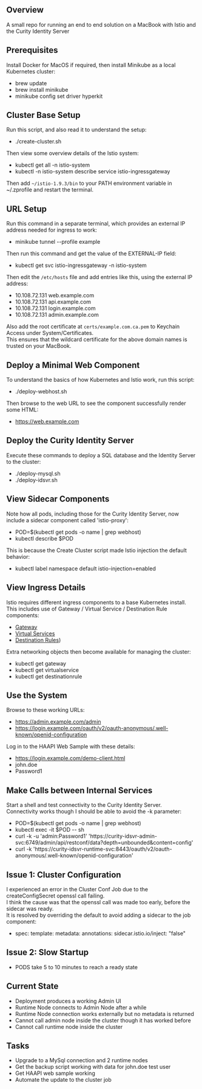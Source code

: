## Overview

A small repo for running an end to end solution on a MacBook with Istio and the Curity Identity Server

## Prerequisites

Install Docker for MacOS if required, then install Minikube as a local Kubernetes cluster:

- brew update
- brew install minikube
- minikube config set driver hyperkit

## Cluster Base Setup

Run this script, and also read it to understand the setup:

- ./create-cluster.sh

Then view some overview details of the Istio system:

- kubectl get all -n istio-system
- kubectl -n istio-system describe service istio-ingressgateway

Then add `~/istio-1.9.3/bin` to your PATH environment variable in ~/.zprofile and restart the terminal.

## URL Setup

Run this command in a separate terminal, which provides an external IP address needed for ingress to work:

 - minikube tunnel --profile example

Then run this command and get the value of the EXTERNAL-IP field:

- kubectl get svc istio-ingressgateway -n istio-system

Then edit the `/etc/hosts` file and add entries like this, using the external IP address:

- 10.108.72.131 web.example.com
- 10.108.72.131 api.example.com
- 10.108.72.131 login.example.com 
- 10.108.72.131 admin.example.com 

Also add the root certificate at `certs/example.com.ca.pem` to Keychain Access under System/Certificates.\
This ensures that the wildcard certificate for the above domain names is trusted on your MacBook.

## Deploy a Minimal Web Component

To understand the basics of how Kubernetes and Istio work, run this script:

- ./deploy-webhost.sh

 Then browse to the web URL to see the component successfully render some HTML:

- https://web.example.com

## Deploy the Curity Identity Server

Execute these commands to deploy a SQL database and the Identity Server to the cluster:

- ./deploy-mysql.sh
- ./deploy-idsvr.sh

## View Sidecar Components

Note how all pods, including those for the Curity Identity Server, now include a sidecar component called 'istio-proxy':

- POD=$(kubectl get pods -o name | grep webhost)
- kubectl describe $POD

This is because the Create Cluster script made Istio injection the default behavior:

- kubectl label namespace default istio-injection=enabled

## View Ingress Details

Istio requires different ingress components to a base Kubernetes install.\
This includes use of Gateway / Virtual Service / Destination Rule components:

- [Gateway](./base/https-gateway.yaml)
- [Virtual Services](./idsvr/virtualservices.yaml)
- [Destination Rules](./idsvr/destinationrules.yaml))

Extra networking objects then become available for managing the cluster:

- kubectl get gateway
- kubectl get virtualservice
- kubectl get destinationrule

## Use the System

Browse to these working URLs:

- https://admin.example.com/admin
- https://login.example.com/oauth/v2/oauth-anonymous/.well-known/openid-configuration

Log in to the HAAPI Web Sample with these details:

- https://login.example.com/demo-client.html
- john.doe
- Password1

## Make Calls between Internal Services

Start a shell and test connectivity to the Curity Identity Server.\
Connectivity works though I should be able to avoid the -k parameter:

- POD=$(kubectl get pods -o name | grep webhost)
- kubectl exec -it $POD -- sh
- curl -k -u 'admin:Password1' 'https://curity-idsvr-admin-svc:6749/admin/api/restconf/data?depth=unbounded&content=config'
- curl -k 'https://curity-idsvr-runtime-svc:8443/oauth/v2/oauth-anonymous/.well-known/openid-configuration'

## Issue 1: Cluster Configuration

I experienced an error in the Cluster Conf Job due to the createConfigSecret openssl call failing.\
I think the cause was that the openssl call was made too early, before the sidecar was ready.\
It is resolved by overriding the default to avoid adding a sidecar to the job component:

- spec:
    template:
      metadata:
        annotations:
          sidecar.istio.io/inject: "false"

## Issue 2: Slow Startup

- PODS take 5 to 10 minutes to reach a ready state

## Current State

- Deployment produces a working Admin UI
- Runtime Node connects to Admin Node after a while
- Runtime Node connection works externally but no metadata is returned
- Cannot call admin node inside the cluster though it has worked before
- Cannot call runtime node inside the cluster

## Tasks

- Upgrade to a MySql connection and 2 runtime nodes
- Get the backup script working with data for john.doe test user
- Get HAAPI web sample working
- Automate the update to the cluster job